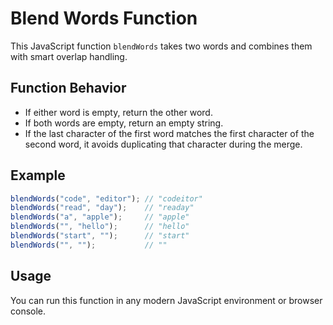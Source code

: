 # Blend Words Function

This JavaScript function `blendWords` takes two words and combines them with smart overlap handling.

## Function Behavior

- If either word is empty, return the other word.
- If both words are empty, return an empty string.
- If the last character of the first word matches the first character of the second word, it avoids duplicating that character during the merge.

## Example

```javascript
blendWords("code", "editor"); // "codeitor"
blendWords("read", "day");    // "readay"
blendWords("a", "apple");     // "apple"
blendWords("", "hello");      // "hello"
blendWords("start", "");      // "start"
blendWords("", "");           // ""
```

## Usage

You can run this function in any modern JavaScript environment or browser console.
